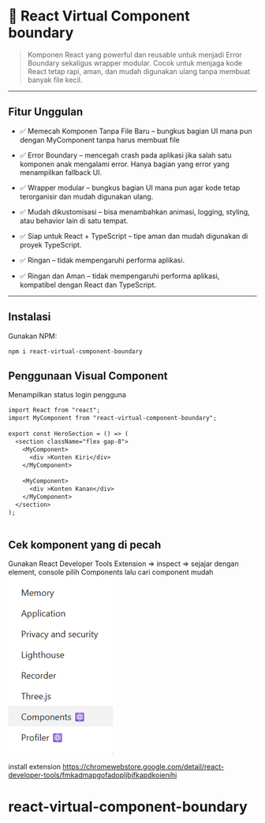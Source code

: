 # 🧠 React Virtual Component boundary

> Komponen React yang powerful dan reusable untuk menjadi Error Boundary sekaligus wrapper modular. Cocok untuk menjaga kode React tetap rapi, aman, dan mudah digunakan ulang tanpa membuat banyak file kecil.

---

## Fitur Unggulan
-  ✅ Memecah Komponen Tanpa File Baru – bungkus bagian UI mana pun dengan MyComponent tanpa harus membuat file

- ✅ Error Boundary – mencegah crash pada aplikasi jika salah satu komponen anak mengalami error. Hanya bagian yang error yang menampilkan fallback UI.

- ✅ Wrapper modular – bungkus bagian UI mana pun agar kode tetap terorganisir dan mudah digunakan ulang.

- ✅ Mudah dikustomisasi – bisa menambahkan animasi, logging, styling, atau behavior lain di satu tempat.

- ✅ Siap untuk React + TypeScript – tipe aman dan mudah digunakan di proyek TypeScript.

- ✅ Ringan – tidak mempengaruhi performa aplikasi.

-  ✅ Ringan dan Aman – tidak mempengaruhi performa aplikasi, kompatibel dengan React dan TypeScript.

---

## Instalasi

Gunakan NPM:

```bash
npm i react-virtual-component-boundary
```
## Penggunaan Visual Component


Menampilkan status login pengguna
```
import React from "react";
import MyComponent from "react-virtual-component-boundary";

export const HeroSection = () => (
  <section className="flex gap-8">
    <MyComponent>
      <div >Konten Kiri</div>
    </MyComponent>

    <MyComponent>
      <div >Konten Kanan</div>
    </MyComponent>
  </section>
);


```
## Cek komponent yang di pecah 

Gunakan React Developer Tools Extension => inspect => sejajar dengan element, console pilih Components lalu cari component mudah
![alt text](image.png)

install extension https://chromewebstore.google.com/detail/react-developer-tools/fmkadmapgofadopljbjfkapdkoienihi

# react-virtual-component-boundary
